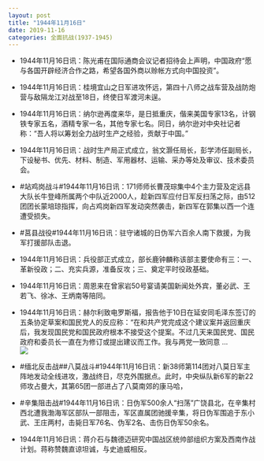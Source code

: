 ```yaml
---
layout: post
title: "1944年11月16日"
date: 2019-11-16
categories: 全面抗战(1937-1945)
---
```


<meta name="referrer" content="no-referrer" />

- 1944年11月16日讯：陈光甫在国际通商会议记者招待会上声明，中国政府“愿与各国开辟经济合作之路，希望各国外商以赊帐方式向中国投资”。 

- 1944年11月16日讯：桂境宜山之日军进攻怀远，第四十八师之战车营及战防炮营与敌隔龙江对战至18日，终使日军渡河未逞。 

- 1944年11月16日讯：纳尔逊再度来华，是日抵重庆，偕来美国专家13名，计钢铁专家五名，酒精专家一名，其他专家七名。同日，纳尔逊对中央社记者称：“吾人将以筹划全力战时生产之经验，贡献于中国。” 

- 1944年11月16日讯：战时生产局正式成立，翁文灏任局长，彭学沛任副局长，下设秘书、优先、材料、制造、军用器材、运输、采办等处及审议、技术委员会。 

- #站鸡岗战斗#1944年11月16日讯：171师师长曹茂琮集中4个主力营及定远县大队长牛登峰所属两个中队近2000人，趁新四军应付日军反扫荡之际，由512团团长蒙培琼指挥，向占鸡岗新四军发动突然袭击，新四军在郭集以西一个连遭受损失。 

- #莒县战役#1944年11月16日讯：驻守诸城的日伪军六百余人南下救援，为我军打援部队击退。 

- 1944年11月16日讯：兵役部正式成立，部长鹿钟麟称该部主要使命有三：一、革新役政；二、充实兵源，准备反攻；三、奠定平时役政基础。 

- 1944年11月16日讯：周恩来在曾家岩50号宴请美国新闻处外宾，董必武、王若飞、徐冰、王炳南等陪同。 

- 1944年11月16日讯：赫尔利致电罗斯福，报告他于10日在延安同毛泽东签订的五条协定草案和国民党人的反应称：“在和共产党完成这个建议案并返回重庆后，我发现国民党和国民政府根本不接受这个提案。不过几天来国民党、国民政府和委员长一直在为修订或提出建议而工作。我与两党一致同意 ... <br/><img src="https://wx1.sinaimg.cn/large/aca367d8ly1g8zp6cg998j20c80ok0tb.jpg" />

- #缅北反击战##八莫战斗#1944年11月16日讯：新38师第114团对八莫日军主阵地发动全线进攻，激战终日，尽克外围据点。此时，中央纵队新6军的新22师攻占曼大，其第65团一部进占了八莫南郊的康马哈， 

- #辛集阻击战#1944年11月16日讯：日伪军500余人“扫荡”广饶县北，在辛集村西北遭我渤海军区部队一部阻击，军区直属团驰援辛集，将日伪军围追于东小武、王庄两村，击毙日军76名、伪军2名、击伤日伪军50余名。 

- 1944年11月16日讯：蒋介石与魏德迈研究中国战区统帅部组织方案及西南作战计划。蒋称赞魏直谅坦诚，与史迪威相反。 

